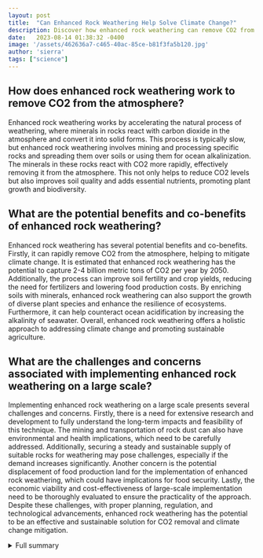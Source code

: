 ```yaml
---
layout: post
title:  "Can Enhanced Rock Weathering Help Solve Climate Change?"
description: Discover how enhanced rock weathering can remove CO2 from the atmosphere and mitigate climate change.
date:   2023-08-14 01:38:32 -0400
image: '/assets/462636a7-c465-40ac-85ce-b81f3fa5b120.jpg'
author: 'sierra'
tags: ["science"]
---
```


## How does enhanced rock weathering work to remove CO2 from the atmosphere?
Enhanced rock weathering works by accelerating the natural process of weathering, where minerals in rocks react with carbon dioxide in the atmosphere and convert it into solid forms. This process is typically slow, but enhanced rock weathering involves mining and processing specific rocks and spreading them over soils or using them for ocean alkalinization. The minerals in these rocks react with CO2 more rapidly, effectively removing it from the atmosphere. This not only helps to reduce CO2 levels but also improves soil quality and adds essential nutrients, promoting plant growth and biodiversity.

## What are the potential benefits and co-benefits of enhanced rock weathering?
Enhanced rock weathering has several potential benefits and co-benefits. Firstly, it can rapidly remove CO2 from the atmosphere, helping to mitigate climate change. It is estimated that enhanced rock weathering has the potential to capture 2-4 billion metric tons of CO2 per year by 2050. Additionally, the process can improve soil fertility and crop yields, reducing the need for fertilizers and lowering food production costs. By enriching soils with minerals, enhanced rock weathering can also support the growth of diverse plant species and enhance the resilience of ecosystems. Furthermore, it can help counteract ocean acidification by increasing the alkalinity of seawater. Overall, enhanced rock weathering offers a holistic approach to addressing climate change and promoting sustainable agriculture.

## What are the challenges and concerns associated with implementing enhanced rock weathering on a large scale?
Implementing enhanced rock weathering on a large scale presents several challenges and concerns. Firstly, there is a need for extensive research and development to fully understand the long-term impacts and feasibility of this technique. The mining and transportation of rock dust can also have environmental and health implications, which need to be carefully addressed. Additionally, securing a steady and sustainable supply of suitable rocks for weathering may pose challenges, especially if the demand increases significantly. Another concern is the potential displacement of food production land for the implementation of enhanced rock weathering, which could have implications for food security. Lastly, the economic viability and cost-effectiveness of large-scale implementation need to be thoroughly evaluated to ensure the practicality of the approach. Despite these challenges, with proper planning, regulation, and technological advancements, enhanced rock weathering has the potential to be an effective and sustainable solution for CO2 removal and climate change mitigation.


<details>
        <summary>Full summary</summary>
<p>Climate change and CO2 reduction have become urgent topics in our world today. Jim, an expert in the field, emphasizes the importance of both CO2 reduction and the development of technologies for CO2 removal at scale. He introduces enhanced rock weathering as a potential solution that can permanently remove CO2 from the atmosphere.</p>
<p>The importance and benefits of reducing greenhouse gas emissions are being emphasized in various events and articles. The Reduce Energy Use DC pledge is a notable commitment towards reducing energy consumption. Reducing greenhouse gas emissions is crucial as global temperatures have already risen by about 1 degree Celsius since the Industrial Revolution. Extreme weather events like fires, floods, and hurricanes are becoming more frequent and severe due to the hotter climate. Countries must strive to limit global warming to no more than 2 degrees Celsius above pre-industrial levels, as stated in the Paris Agreement. Net-zero emissions by 2050 is a goal that all nations should work towards.</p>
<p>Carbon dioxide is the main greenhouse gas, accounting for 76% of emissions. To combat climate change, carbon removal technology is being considered. Direct air capture and tree restoration are among the methods gaining attention. Investors are betting on high-tech solutions like Carbon Clean's CycloneCC and Planetary Technologies' ocean alkalinity enhancement. However, critics argue that carbon removal technologies are unproven, costly, and may divert attention from emissions reductions.</p>
<p>Enhanced mineralization is an innovative approach that can accelerate the natural processes by which minerals absorb carbon dioxide. Weathering currently converts about one billion tons of atmospheric CO2 into minerals annually. Enhanced mineralization involves mining and processing specific types of rock or waste materials. Grinding basalt into powder and spreading it over soils, exposing powdered rock to pure CO2, or using it for ocean alkalinization are some proposed methods. These approaches not only remove CO2 but can also improve soil quality and add nutrients. However, concerns about environmental and health impacts associated with mining must be addressed. Overall, enhanced mineralization has the potential to capture 2-4 billion metric tons of CO2 per year by 2050.</p>
<p>National commitments to reduce greenhouse gas emissions are insufficient to meet the Paris Agreement goals. Negative emissions or carbon dioxide removal technologies are likely needed. Enhanced rock weathering is an under-discussed technique that can absorb more CO2 from the atmosphere and counteract ocean acidification. Adding minerals to soils can improve crop yields, reduce the need for fertilizers, and lower food production costs. Enhanced weathering can be applied to arable land without competing for land used for food production. While more research and development are needed to understand the implementation, impacts, costs, and long-term effects, field tests have shown positive results. Countries with productive farmland, such as China, India, the United States, and Russia, could benefit greatly from enhanced weathering. The practical and economic feasibility of enhanced weathering must be further explored through real-world demonstrations and assessments.</p>
<p>Enhanced rock weathering is a potential tool to stabilize Earth's climate. It locks up carbon dioxide in a solid form, capturing it from the atmosphere. Lab experiments have measured the effectiveness of rock weathering, and new research shows its global-scale impact. However, it is important to note that rock weathering is not a silver bullet that can single-handedly stop global warming. The rate of rock weathering is influenced by global temperatures. To ensure its success, enhanced weathering projects should focus on agricultural lands. The mining and transportation of rock dust should be carried out with consideration for environmental and health implications. Co-benefits of rock weathering include enriching soils and reducing the use of fertilizers. Other options for carbon dioxide removal, like expanding forests, fertilizing the ocean, growing carbon-capturing crops, and direct air capture, should also be explored.</p>
<p>In conclusion, CO2 reduction and climate change mitigation require comprehensive approaches that combine both emissions reductions and carbon removal technologies. Enhanced rock weathering shows promise as a solution for permanent CO2 removal, but further research and development are essential. The global community must work together to address this pressing issue and ensure a sustainable future for generations to come.</p>
</details>